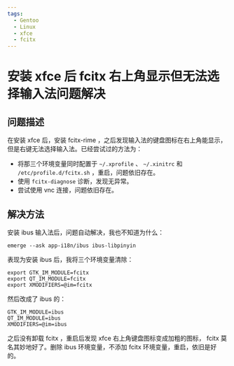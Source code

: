 ```yaml
---
tags:
  - Gentoo
  - Linux
  - xfce
  - fcitx
---
```


# 安装 xfce 后 fcitx 右上角显示但无法选择输入法问题解决

## 问题描述

在安装 xfce 后，安装 fcitx-rime ，之后发现输入法的键盘图标在右上角能显示，但是右键无法选择输入法。已经尝试过的方法为：

- 将那三个环境变量同时配置于 `~/.xprofile` 、 `~/.xinitrc` 和 `/etc/profile.d/fcitx.sh` ，重启，问题依旧存在。
- 使用 `fcitx-diagnose` 诊断，发现无异常。
- 尝试使用 vnc 连接，问题依旧存在。

## 解决方法

安装 ibus 输入法后，问题自动解决，我也不知道为什么：

```
emerge --ask app-i18n/ibus ibus-libpinyin
```

表现为安装 ibus 后，我将三个环境变量清除：

```
export GTK_IM_MODULE=fcitx
export QT_IM_MODULE=fcitx
export XMODIFIERS=@im=fcitx
```

然后改成了 ibus 的：

```
GTK_IM_MODULE=ibus
QT_IM_MODULE=ibus
XMODIFIERS=@im=ibus
```

之后没有卸载 fcitx ，重启后发现 xfce 右上角键盘图标变成加粗的图标， fcitx 莫名其妙地好了。删除 ibus 环境变量，不添加 fcitx 环境变量，重启，依旧是好的。
